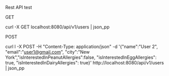 Rest API test

GET
 
 curl -X GET localhost:8080/api/v1/users | json_pp

POST

curl l -X POST -H "Content-Type: application/json" -d '{"name":"User 2", "email":"user1@gmail.com", "city":"New York","isInterestedInPeanutAllergies":false, "isInterestedInEggAllergies": true, "isInterestedInDairyAllergies": true}' http://localhost:8080/api/v1/users | json_pp

